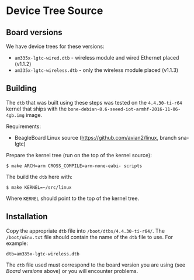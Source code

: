 # Device Tree Source

## Board versions

We have device trees for these versions:

 * `am335x-lgtc-wired.dtb` - wireless module and wired Ethernet placed (v1.1.2)
 * `am335x-lgtc-wireless.dtb` - only the wireless module placed (v1.1.3)

## Building

The `dtb` that was built using these steps was tested on the `4.4.30-ti-r64` kernel
that ships with the `bone-debian-8.6-seeed-iot-armhf-2016-11-06-4gb.img` image.

Requirements:

 * BeagleBoard Linux source (https://github.com/avian2/linux, branch sna-lgtc)

Prepare the kernel tree (run on the top of the kernel source):

    $ make ARCH=arm CROSS_COMPILE=arm-none-eabi- scripts

The build the `dtb` here with:

    $ make KERNEL=~/src/linux

Where `KERNEL` should point to the top of the kernel tree.

## Installation

Copy the appropriate `dtb` file into `/boot/dtbs/4.4.30-ti-r64/`. The
`/boot/uEnv.txt` file should contain the name of the `dtb` file to use. For
example:

    dtb=am335x-lgtc-wireless.dtb

The `dtb` file used must correspond to the board version you are using (see
*Board versions* above) or you will encounter problems.
